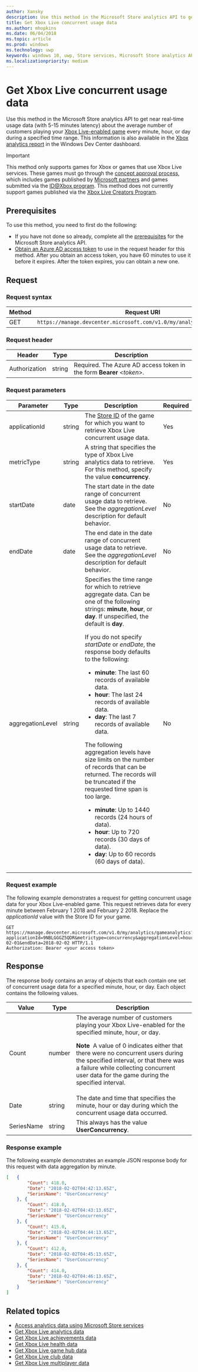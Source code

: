```yaml
---
author: Xansky
description: Use this method in the Microsoft Store analytics API to get Xbox Live concurrent usage data.
title: Get Xbox Live concurrent usage data
ms.author: mhopkins
ms.date: 06/04/2018
ms.topic: article
ms.prod: windows
ms.technology: uwp
keywords: windows 10, uwp, Store services, Microsoft Store analytics API, Xbox Live analytics, concurrent usage
ms.localizationpriority: medium
---
```


# Get Xbox Live concurrent usage data


Use this method in the Microsoft Store analytics API to get near real-time usage data (with 5-15 minutes latency) about the average number of customers playing your [Xbox Live-enabled game](../xbox-live/index.md) every minute, hour, or day during a specified time range. This information is also available in the [Xbox analytics report](../publish/xbox-analytics-report.md) in the Windows Dev Center dashboard.

> [!IMPORTANT]
> This method only supports games for Xbox or games that use Xbox Live services. These games must go through the [concept approval process](../gaming/concept-approval.md), which includes games published by [Microsoft partners](../xbox-live/developer-program-overview.md#microsoft-partners) and games submitted via the [ID@Xbox program](../xbox-live/developer-program-overview.md#id). This method does not currently support games published via the [Xbox Live Creators Program](../xbox-live/get-started-with-creators/get-started-with-xbox-live-creators.md).

## Prerequisites

To use this method, you need to first do the following:

* If you have not done so already, complete all the [prerequisites](access-analytics-data-using-windows-store-services.md#prerequisites) for the Microsoft Store analytics API.
* [Obtain an Azure AD access token](access-analytics-data-using-windows-store-services.md#obtain-an-azure-ad-access-token) to use in the request header for this method. After you obtain an access token, you have 60 minutes to use it before it expires. After the token expires, you can obtain a new one.

## Request


### Request syntax

| Method | Request URI       |
|--------|----------------------|
| GET    | ```https://manage.devcenter.microsoft.com/v1.0/my/analytics/gameanalytics``` |


### Request header

| Header        | Type   | Description                                                                 |
|---------------|--------|-----------------------------------------------------------------------------|
| Authorization | string | Required. The Azure AD access token in the form **Bearer** &lt;*token*&gt;. |


### Request parameters


| Parameter        | Type   |  Description      |  Required  
|---------------|--------|---------------|------|
| applicationId | string | The [Store ID](in-app-purchases-and-trials.md#store-ids) of the game for which you want to retrieve Xbox Live concurrent usage data.  |  Yes  |
| metricType | string | A string that specifies the type of Xbox Live analytics data to retrieve. For this method, specify the value **concurrency**.  |  Yes  |
| startDate | date | The start date in the date range of concurrent usage data to retrieve. See the *aggregationLevel* description for default behavior. |  No  |
| endDate | date | The end date in the date range of concurrent usage data to retrieve. See the *aggregationLevel* description for default behavior. |  No  |
| aggregationLevel | string | Specifies the time range for which to retrieve aggregate data. Can be one of the following strings: **minute**, **hour**, or **day**. If unspecified, the default is **day**. <p/><p/>If you do not specify *startDate* or *endDate*, the response body defaults to the following: <ul><li>**minute**: The last 60 records of available data.</li><li>**hour**: The last 24 records of available data.</li><li>**day**: The last 7 records of available data.</li></ul><p/>The following aggregation levels have size limits on the number of records that can be returned. The records will be truncated if the requested time span is too large. <ul><li>**minute**: Up to 1440 records (24 hours of data).</li><li>**hour**: Up to 720 records (30 days of data).</li><li>**day**: Up to 60 records (60 days of data).</li></ul>  |  No  |


### Request example

The following example demonstrates a request for getting concurrent usage data for your Xbox Live-enabled game. This request retrieves data for every minute between February 1 2018 and February 2 2018. Replace the *applicationId* value with the Store ID for your game.

```syntax
GET https://manage.devcenter.microsoft.com/v1.0/my/analytics/gameanalytics?applicationId=9NBLGGGZ5QDR&metrictype=concurrency&aggregationLevel=hour&startDate=2018-02-01&endData=2018-02-02 HTTP/1.1
Authorization: Bearer <your access token>
```

## Response

The response body contains an array of objects that each contain one set of concurrent usage data for a specified minute, hour, or day. Each object contains the following values.

| Value      | Type   | Description                  |
|------------|--------|-------------------------------------------------------|
| Count      | number  | The average number of customers playing your Xbox Live-enabled for the specified minute, hour, or day. <p/><p/>**Note**&nbsp;&nbsp;A value of 0 indicates either that there were no concurrent users during the specified interval, or that there was a failure while collecting concurrent user data for the game during the specified interval. |
| Date  | string | The date and time that specifies the minute, hour or day during which the concurrent usage data occurred.  |
| SeriesName | string    | This always has the value **UserConcurrency**. |


### Response example

The following example demonstrates an example JSON response body for this request with data aggregation by minute.

```json
[   {
        "Count": 418.0,
        "Date": "2018-02-02T04:42:13.65Z",
        "SeriesName": "UserConcurrency"
    }, {
        "Count": 418.0,
        "Date": "2018-02-02T04:43:13.65Z",
        "SeriesName": "UserConcurrency"
    }, {
        "Count": 415.0,
        "Date": "2018-02-02T04:44:13.65Z",
        "SeriesName": "UserConcurrency"
    }, {
        "Count": 412.0,
        "Date": "2018-02-02T04:45:13.65Z",
        "SeriesName": "UserConcurrency"
    }, {
        "Count": 414.0,
        "Date": "2018-02-02T04:46:13.65Z",
        "SeriesName": "UserConcurrency"
    }
]
```

## Related topics

* [Access analytics data using Microsoft Store services](access-analytics-data-using-windows-store-services.md)
* [Get Xbox Live analytics data](get-xbox-live-analytics.md)
* [Get Xbox Live achievements data](get-xbox-live-achievements-data.md)
* [Get Xbox Live health data](get-xbox-live-health-data.md)
* [Get Xbox Live game hub data](get-xbox-live-game-hub-data.md)
* [Get Xbox Live club data](get-xbox-live-club-data.md)
* [Get Xbox Live multiplayer data](get-xbox-live-multiplayer-data.md)
